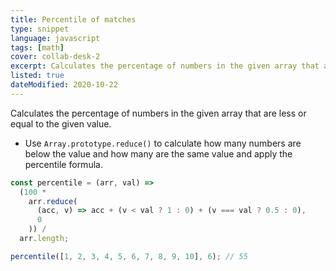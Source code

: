 ```yaml
---
title: Percentile of matches
type: snippet
language: javascript
tags: [math]
cover: collab-desk-2
excerpt: Calculates the percentage of numbers in the given array that are less or equal to the given value.
listed: true
dateModified: 2020-10-22
---
```


Calculates the percentage of numbers in the given array that are less or equal to the given value.

- Use `Array.prototype.reduce()` to calculate how many numbers are below the value and how many are the same value and apply the percentile formula.

```js
const percentile = (arr, val) =>
  (100 *
    arr.reduce(
      (acc, v) => acc + (v < val ? 1 : 0) + (v === val ? 0.5 : 0),
      0
    )) /
  arr.length;

percentile([1, 2, 3, 4, 5, 6, 7, 8, 9, 10], 6); // 55
```
